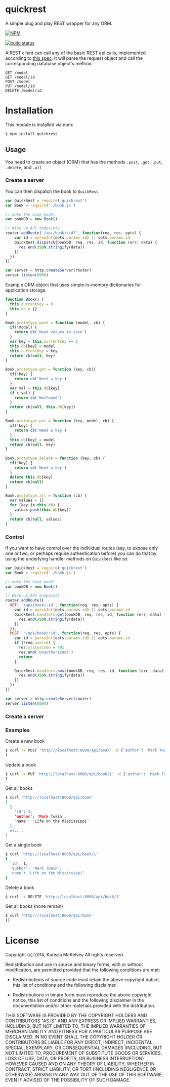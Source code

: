 quickrest
=============

A simple plug and play REST wrapper for any ORM.

[![NPM](https://nodei.co/npm/quickrest.png?compact=true)](https://nodei.co/npm/quickrest/)

[![build status](https://secure.travis-ci.org/karissa/quickrest.png)](http://travis-ci.org/karissa/quickrest)


A REST client can call any of the basic REST api calls, implemented according to [this spec](http://www.restapitutorial.com/lessons/httpmethods.html). It will parse the request object and call the corresponding database object's method.


```
GET /model
GET /model/id
POST /model
PUT /model/id
DELETE /model/id
```


# Installation
This module is installed via npm:

```bash
$ npm install quickrest
```

## Usage

You need to create an object (ORM) that has the methods ```.post```, ```.get```, ```.put```, ```.delete```, and ```.all```

### Create a server

You can then dispatch the book to ```QuickRest```.

```js
var QuickRest = require('quickrest')
var Book = require('./book.js')

// make the book model
var bookDB = new Book()

// Wire up API endpoints
router.addRoute('/api/book/:id?', function(req, res, opts) {
    var id = parseInt(opts.params.id) || opts.params.id
    QuickRest.dispatch(bookDB, req, res, id, function (err, data) {
      res.end(JSON.stringify(data))
    })
  })
})

var server = http.createServer(router)
server.listen(8000)
```

Example ORM object that uses simple in-memory dictionaries for application storage.

```js
function Book() {
  this.currentKey = 0
  this.db = {}
}

Book.prototype.post = function (model, cb) {
  if(!model) {
    return cb('Need values to save')
  }
  var key = this.currentKey += 1
  this.db[key] = model
  this.currentKey = key
  return cb(null, key)
}

Book.prototype.get = function (key, cb){
  if(!key) {
    return cb('Need a key')
  }
  var val = this.db[key]
  if (!val) {
    return cb('NotFound')
  }
  return cb(null, this.db[key])
}

Book.prototype.put = function (key, model, cb) {
  if(!key) {
    return cb('Need a key')
  }
  this.db[key] = model
  return cb(null, key)
}

Book.prototype.delete = function (key, cb) {
  if(!key) {
    return cb('Need a key')
  }
  delete this.db[key]
  return cb(null)
}

Book.prototype.all = function (cb) {
  var values = []
  for (key in this.db) {
    values.push(this.db[key])
  }
  return cb(null, values)
}

```

### Control

If you want to have control over the individual routes (say, to expose only one or two, or perhaps require authentication before) you can do that by using the underlying handler methods on ```QuickRest``` like so:

```js
var QuickRest = require('quickrest')
var Book = require('./book.js')

// make the book model
var bookDB = new Book()

// Wire up API endpoints
router.addRoute({
  GET: '/api/book/:id', function(req, res, opts) {
    var id = parseInt(opts.params.id) || opts.params.id
    QuickRest.handlers.get(bookDB, req, res, id, function (err, data) {
      res.end(JSON.stringify(data))
    })
  }),
  POST: '/api/book/:id', function(req, res, opts) {
    var id = parseInt(opts.params.id) || opts.params.id
    if (!req.userid) {
      res.statusCode = 401
      res.end('Unauthorized!')
      return
    }

    QuickRest.handlers.post(bookDB, req, res, id, function (err, data) {
      res.end(JSON.stringify(data))
    })
  })
})

var server = http.createServer(router)
server.listen(8000)
```


### Create a server


### Examples

Create a new book

```bash
$ curl -x POST 'http://localhost:8000/api/book' -d {'author': 'Mark Twain', 'name': 'N/A'}
1
```

Update a book

```bash
$ curl -x PUT 'http://localhost:8000/api/book/1' -d {'author': 'Mark Twain', 'name': 'Life on the Mississippi'}
1
```

Get all books

```bash
$ curl 'http://localhost:8000/api/book'
[
  {
    'id': 1,
    'author': 'Mark Twain',
    'name': 'Life on the Mississippi'
  },
  etc...
]
```

Get a single book

```bash
$ curl 'http://localhost:8000/api/book/1'
{
  'id': 1,
  'author': 'Mark Twain',
  'name': 'Life on the Mississippi'
}
```

Delete a book

```bash
$ curl -x DELETE 'http://localhost:8000/api/book/1'
```

Get all books (none remain)

```bash
$ curl 'http://localhost:8000/api/book'
[]
```


# License
Copyright (c) 2014, Karissa McKelvey
All rights reserved.

Redistribution and use in source and binary forms, with or without
modification, are permitted provided that the following conditions are met:

* Redistributions of source code must retain the above copyright notice, this
  list of conditions and the following disclaimer.

* Redistributions in binary form must reproduce the above copyright notice,
  this list of conditions and the following disclaimer in the documentation
  and/or other materials provided with the distribution.

THIS SOFTWARE IS PROVIDED BY THE COPYRIGHT HOLDERS AND CONTRIBUTORS "AS IS"
AND ANY EXPRESS OR IMPLIED WARRANTIES, INCLUDING, BUT NOT LIMITED TO, THE
IMPLIED WARRANTIES OF MERCHANTABILITY AND FITNESS FOR A PARTICULAR PURPOSE ARE
DISCLAIMED. IN NO EVENT SHALL THE COPYRIGHT HOLDER OR CONTRIBUTORS BE LIABLE
FOR ANY DIRECT, INDIRECT, INCIDENTAL, SPECIAL, EXEMPLARY, OR CONSEQUENTIAL
DAMAGES (INCLUDING, BUT NOT LIMITED TO, PROCUREMENT OF SUBSTITUTE GOODS OR
SERVICES; LOSS OF USE, DATA, OR PROFITS; OR BUSINESS INTERRUPTION) HOWEVER
CAUSED AND ON ANY THEORY OF LIABILITY, WHETHER IN CONTRACT, STRICT LIABILITY,
OR TORT (INCLUDING NEGLIGENCE OR OTHERWISE) ARISING IN ANY WAY OUT OF THE USE
OF THIS SOFTWARE, EVEN IF ADVISED OF THE POSSIBILITY OF SUCH DAMAGE.

